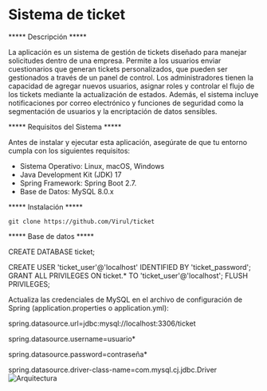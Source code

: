 # Sistema de ticket

***** Descripción *****

La aplicación es un sistema de gestión de tickets diseñado para manejar solicitudes dentro de una empresa. Permite a los usuarios enviar cuestionarios que generan tickets personalizados, que pueden ser gestionados a través de un panel de control. Los administradores tienen la capacidad de agregar nuevos usuarios, asignar roles y controlar el flujo de los tickets mediante la actualización de estados. Además, el sistema incluye notificaciones por correo electrónico y funciones de seguridad como la segmentación de usuarios y la encriptación de datos sensibles.


***** Requisitos del Sistema *****

Antes de instalar y ejecutar esta aplicación, asegúrate de que tu entorno cumpla con los siguientes requisitos:

- Sistema Operativo: Linux, macOS, Windows
- Java Development Kit (JDK) 17
- Spring Framework: Spring Boot 2.7.
- Base de Datos: MySQL 8.0.x

***** Instalación *****

```
git clone https://github.com/Virul/ticket
```

***** Base de datos *****


CREATE DATABASE ticket;

CREATE USER 'ticket_user'@'localhost' IDENTIFIED BY 'ticket_password';
GRANT ALL PRIVILEGES ON ticket.* TO 'ticket_user'@'localhost';
FLUSH PRIVILEGES;

Actualiza las credenciales de MySQL en el archivo de configuración de Spring (application.properties o application.yml):

spring.datasource.url=jdbc:mysql://localhost:3306/ticket

spring.datasource.username=usuario*

spring.datasource.password=contraseña*

spring.datasource.driver-class-name=com.mysql.cj.jdbc.Driver
![Arquitectura](https://github.com/user-attachments/assets/18189250-6ee0-427c-8601-01ac5519b65c)

